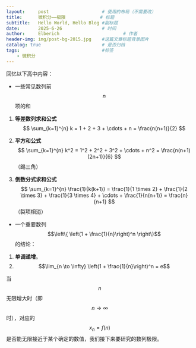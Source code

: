 ```yaml
---
layout:     post   				    # 使用的布局（不需要改）
title:      微积分——极限				# 标题 
subtitle:   Hello World, Hello Blog #副标题
date:       2025-6-26				# 时间
author:     Elberich 						# 作者
header-img: img/post-bg-2015.jpg 	#这篇文章标题背景图片
catalog: true 						# 是否归档
tags:								#标签
    - 微积分
---
```


回忆以下高中内容：

- 一些常见数列前 $$n$$ 项的和

1. **等差数列求和公式**
   $$
   \sum_{k=1}^{n} k = 1 + 2 + 3 + \cdots + n = \frac{n(n+1)}{2}
   $$

2. **平方和公式**
   $$
   \sum_{k=1}^{n} k^2 = 1^2 + 2^2 + 3^2 + \cdots + n^2 = \frac{n(n+1)(2n+1)}{6}
   $$（踢三角）

3. **倒数分式求和公式**
   $$
   \sum_{k=1}^{n} \frac{1}{k(k+1)} = \frac{1}{1 \times 2} + \frac{1}{2 \times 3} + \frac{1}{3 \times 4} + \cdots + \frac{1}{n(n+1)} = \frac{n}{n+1}
   $$（裂项相消）

- 一个重要数列 $$\left\{ \left(1 + \frac{1}{n}\right)^n \right\}$$ 的结论：

1. **单调递增**。
2. $$\lim_{n \to \infty} \left(1 + \frac{1}{n}\right)^n = e$$


当 $$n$$ 无限增大时（即 $$n \to \infty$$ 时），对应的 $$x_n = f(n)$$ 是否能无限接近于某个确定的数值，我们接下来要研究的数列极限。
